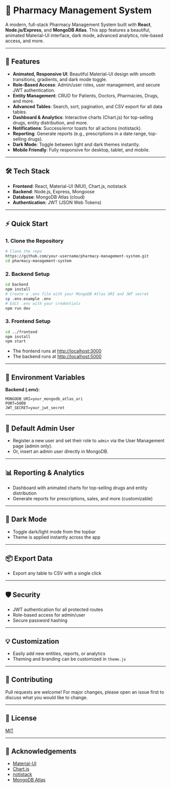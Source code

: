 # 💊 Pharmacy Management System

A modern, full-stack Pharmacy Management System built with **React**, **Node.js/Express**, and **MongoDB Atlas**. This app features a beautiful, animated Material-UI interface, dark mode, advanced analytics, role-based access, and more.

---

## 🚀 Features

- **Animated, Responsive UI**: Beautiful Material-UI design with smooth transitions, gradients, and dark mode toggle.
- **Role-Based Access**: Admin/user roles, user management, and secure JWT authentication.
- **Entity Management**: CRUD for Patients, Doctors, Pharmacies, Drugs, and more.
- **Advanced Tables**: Search, sort, pagination, and CSV export for all data tables.
- **Dashboard & Analytics**: Interactive charts (Chart.js) for top-selling drugs, entity distribution, and more.
- **Notifications**: Success/error toasts for all actions (notistack).
- **Reporting**: Generate reports (e.g., prescriptions in a date range, top-selling drugs).
- **Dark Mode**: Toggle between light and dark themes instantly.
- **Mobile Friendly**: Fully responsive for desktop, tablet, and mobile.

---

## 🛠️ Tech Stack

- **Frontend**: React, Material-UI (MUI), Chart.js, notistack
- **Backend**: Node.js, Express, Mongoose
- **Database**: MongoDB Atlas (cloud)
- **Authentication**: JWT (JSON Web Tokens)

---


## ⚡ Quick Start

### 1. **Clone the Repository**
```sh
# Clone the repo
https://github.com/your-username/pharmacy-management-system.git
cd pharmacy-management-system
```

### 2. **Backend Setup**
```sh
cd backend
npm install
# Create a .env file with your MongoDB Atlas URI and JWT secret
cp .env.example .env
# Edit .env with your credentials
npm run dev
```

### 3. **Frontend Setup**
```sh
cd ../frontend
npm install
npm start
```

- The frontend runs at [http://localhost:3000](http://localhost:3000)
- The backend runs at [http://localhost:5000](http://localhost:5000)

---

## 🔑 Environment Variables

**Backend (.env):**
```
MONGODB_URI=your_mongodb_atlas_uri
PORT=5000
JWT_SECRET=your_jwt_secret
```

---

## 👤 Default Admin User
- Register a new user and set their role to `admin` via the User Management page (admin only).
- Or, insert an admin user directly in MongoDB.

---

## 📊 Reporting & Analytics
- Dashboard with animated charts for top-selling drugs and entity distribution
- Generate reports for prescriptions, sales, and more (customizable)

---

## 🌙 Dark Mode
- Toggle dark/light mode from the topbar
- Theme is applied instantly across the app

---

## 📦 Export Data
- Export any table to CSV with a single click

---

## 🛡️ Security
- JWT authentication for all protected routes
- Role-based access for admin/user
- Secure password hashing

---

## 💡 Customization
- Easily add new entities, reports, or analytics
- Theming and branding can be customized in `theme.js`

---

## 🤝 Contributing
Pull requests are welcome! For major changes, please open an issue first to discuss what you would like to change.

---

## 📄 License
[MIT](LICENSE)

---

## 🙏 Acknowledgements
- [Material-UI](https://mui.com/)
- [Chart.js](https://www.chartjs.org/)
- [notistack](https://iamhosseindhv.com/notistack)
- [MongoDB Atlas](https://www.mongodb.com/cloud/atlas)

